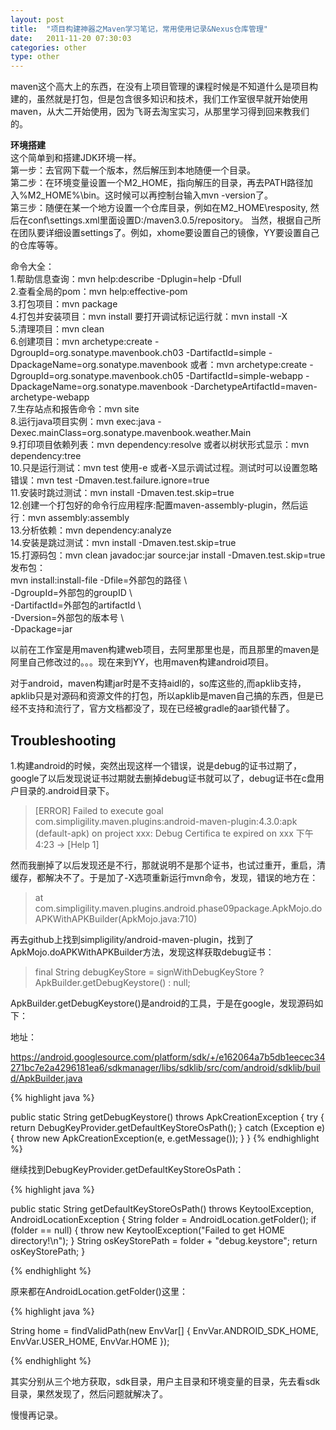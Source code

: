 ```yaml
---
layout: post
title:  "项目构建神器之Maven学习笔记，常用使用记录&Nexus仓库管理"
date:   2011-11-20 07:30:03
categories: other
type: other
---
```


maven这个高大上的东西，在没有上项目管理的课程时候是不知道什么是项目构建的，虽然就是打包，但是包含很多知识和技术，我们工作室很早就开始使用maven，从大二开始使用，因为飞哥去淘宝实习，从那里学习得到回来教我们的。

**环境搭建**  
这个简单到和搭建JDK环境一样。  
第一步：去官网下载一个版本，然后解压到本地随便一个目录。  
第二步：在环境变量设置一个M2_HOME，指向解压的目录，再去PATH路径加入%M2_HOME%\bin。这时候可以再控制台输入mvn -version了。  
第三步：随便在某一个地方设置一个仓库目录，例如在M2_HOME\resposity, 然后在conf\settings.xml里面设置<localRepository>D:/maven3.0.5/repository</localRepository>。
当然，根据自己所在团队要详细设置settings了。例如，xhome要设置自己的镜像，YY要设置自己的仓库等等。

命令大全：  
1.帮助信息查询：mvn help:describe -Dplugin=help -Dfull  
2.查看全局的pom：mvn help:effective-pom  
3.打包项目：mvn package  
4.打包并安装项目：mvn install 要打开调试标记运行就：mvn install -X  
5.清理项目：mvn clean  
6.创建项目：mvn archetype:create -DgroupId=org.sonatype.mavenbook.ch03 -DartifactId=simple -DpackageName=org.sonatype.mavenbook
或者：mvn archetype:create -DgroupId=org.sonatype.mavenbook.ch05 -DartifactId=simple-webapp -DpackageName=org.sonatype.mavenbook -DarchetypeArtifactId=maven-archetype-webapp  
7.生存站点和报告命令：mvn site  
8.运行java项目实例：mvn exec:java -Dexec.mainClass=org.sonatype.mavenbook.weather.Main  
9.打印项目依赖列表：mvn dependency:resolve 或者以树状形式显示：mvn dependency:tree  
10.只是运行测试：mvn test 使用-e 或者-X显示调试过程。测试时可以设置忽略错误：mvn test -Dmaven.test.failure.ignore=true  
11.安装时跳过测试：mvn install -Dmaven.test.skip=true  
12.创建一个打包好的命令行应用程序:配置maven-assembly-plugin，然后运行：mvn assembly:assembly  
13.分析依赖：mvn dependency:analyze  
14.安装是跳过测试：mvn install -Dmaven.test.skip=true  
15.打源码包：mvn clean javadoc:jar source:jar install -Dmaven.test.skip=true  
发布包：  
mvn install:install-file -Dfile=外部包的路径 \  
	-DgroupId=外部包的groupID \  
	-DartifactId=外部包的artifactId \  
	-Dversion=外部包的版本号 \  
	-Dpackage=jar  
	
	
以前在工作室是用maven构建web项目，去阿里那里也是，而且那里的maven是阿里自己修改过的。。。现在来到YY，也用maven构建android项目。

对于android，maven构建jar时是不支持aidl的，so库这些的,而apklib支持，apklib只是对源码和资源文件的打包，所以apklib是maven自己搞的东西，但是已经不支持和流行了，官方文档都没了，现在已经被gradle的aar锁代替了。

## Troubleshooting

1.构建android的时候，突然出现这样一个错误，说是debug的证书过期了，google了以后发现说证书过期就去删掉debug证书就可以了，debug证书在c盘用户目录的.android目录下。

>[ERROR] Failed to execute goal com.simpligility.maven.plugins:android-maven-plugin:4.3.0:apk (default-apk) on project xxx: Debug Certifica
te expired on xxx 下午4:23 -> [Help 1]

然而我删掉了以后发现还是不行，那就说明不是那个证书，也试过重开，重启，清缓存，都解决不了。于是加了-X选项重新运行mvn命令，发现，错误的地方在：

>at com.simpligility.maven.plugins.android.phase09package.ApkMojo.doAPKWithAPKBuilder(ApkMojo.java:710)

再去github上找到simpligility/android-maven-plugin，找到了ApkMojo.doAPKWithAPKBuilder方法，发现这样获取debug证书：

>final String debugKeyStore = signWithDebugKeyStore ? ApkBuilder.getDebugKeystore() : null;

ApkBuilder.getDebugKeystore()是android的工具，于是在google，发现源码如下：

地址：

https://android.googlesource.com/platform/sdk/+/e162064a7b5db1eecec34271bc7e2a4296181ea6/sdkmanager/libs/sdklib/src/com/android/sdklib/build/ApkBuilder.java

{% highlight java %}

public static String getDebugKeystore() throws ApkCreationException {
    try {
        return DebugKeyProvider.getDefaultKeyStoreOsPath();
    } catch (Exception e) {
        throw new ApkCreationException(e, e.getMessage());
    }
}
{% endhighlight %}

继续找到DebugKeyProvider.getDefaultKeyStoreOsPath：

{% highlight java %}

public static String getDefaultKeyStoreOsPath()
            throws KeytoolException, AndroidLocationException {
    String folder = AndroidLocation.getFolder();
    if (folder == null) {
        throw new KeytoolException("Failed to get HOME directory!\n");
    }
    String osKeyStorePath = folder + "debug.keystore";
    return osKeyStorePath;
}

{% endhighlight %}

原来都在AndroidLocation.getFolder()这里：

{% highlight java %}

String home = findValidPath(new EnvVar[] { EnvVar.ANDROID_SDK_HOME,
                                                       EnvVar.USER_HOME,
                                                       EnvVar.HOME });

{% endhighlight %}

其实分别从三个地方获取，sdk目录，用户主目录和环境变量的目录，先去看sdk目录，果然发现了，然后问题就解决了。

慢慢再记录。